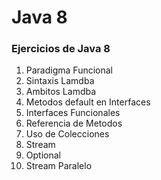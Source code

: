 # Java 8
<h3>Ejercicios de Java 8</h3>
<ol>
<li>Paradigma Funcional</li>
<li>Sintaxis Lamdba</li>
<li>Ambitos Lamdba</li>
<li>Metodos default en Interfaces</li>
<li>Interfaces Funcionales</li>
<li>Referencia de Metodos</li>
<li>Uso de Colecciones</li>
<li>Stream</li>
<li>Optional</li>
<li>Stream Paralelo</li>
</ol>
